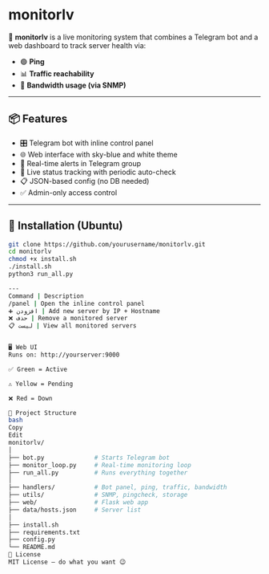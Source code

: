# monitorlv

💠 **monitorlv** is a live monitoring system that combines a Telegram bot and a web dashboard to track server health via:

- 🟢 **Ping**
- 📊 **Traffic reachability**
- 📡 **Bandwidth usage (via SNMP)**

---

## 📦 Features

- 🎛 Telegram bot with inline control panel
- 🌐 Web interface with sky-blue and white theme
- 🔔 Real-time alerts in Telegram group
- 🧠 Live status tracking with periodic auto-check
- 📋 JSON-based config (no DB needed)
- ✅ Admin-only access control

---

## 🔧 Installation (Ubuntu)

```bash
git clone https://github.com/yourusername/monitorlv.git
cd monitorlv
chmod +x install.sh
./install.sh
python3 run_all.py

---
Command | Description
/panel | Open the inline control panel
➕ افزودن | Add new server by IP + Hostname
❌ حذف | Remove a monitored server
📋 لیست | View all monitored servers


🖥 Web UI
Runs on: http://yourserver:9000

✅ Green = Active

⚠️ Yellow = Pending

❌ Red = Down

📁 Project Structure
bash
Copy
Edit
monitorlv/
│
├── bot.py              # Starts Telegram bot
├── monitor_loop.py     # Real-time monitoring loop
├── run_all.py          # Runs everything together
│
├── handlers/           # Bot panel, ping, traffic, bandwidth
├── utils/              # SNMP, pingcheck, storage
├── web/                # Flask web app
├── data/hosts.json     # Server list
│
├── install.sh
├── requirements.txt
├── config.py
└── README.md
📜 License
MIT License — do what you want 😉
